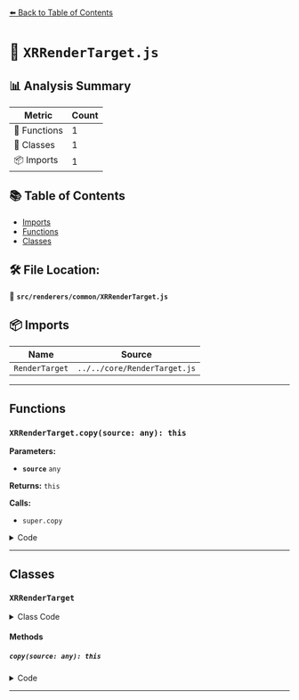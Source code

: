 [⬅️ Back to Table of Contents](../../../index.md)

# 📄 `XRRenderTarget.js`

## 📊 Analysis Summary

| Metric | Count |
|--------|-------|
| 🔧 Functions | 1 |
| 🧱 Classes | 1 |
| 📦 Imports | 1 |

## 📚 Table of Contents

- [Imports](#imports)
- [Functions](#functions)
- [Classes](#classes)

## 🛠️ File Location:
📂 **`src/renderers/common/XRRenderTarget.js`**

## 📦 Imports

| Name | Source |
|------|--------|
| `RenderTarget` | `../../core/RenderTarget.js` |


---

## Functions

### `XRRenderTarget.copy(source: any): this`

**Parameters:**

- **`source`** `any`

**Returns:** `this`

**Calls:**

- `super.copy`

<details><summary>Code</summary>

```typescript
copy( source ) {

		super.copy( source );

		this._hasExternalTextures = source._hasExternalTextures;
		this._autoAllocateDepthBuffer = source._autoAllocateDepthBuffer;
		this._isOpaqueFramebuffer = source._isOpaqueFramebuffer;

		return this;

	}
```
</details>


---

## Classes

### `XRRenderTarget`

<details><summary>Class Code</summary>

```ts
class XRRenderTarget extends RenderTarget {

	/**
	 * Constructs a new XR render target.
	 *
	 * @param {number} [width=1] - The width of the render target.
	 * @param {number} [height=1] - The height of the render target.
	 * @param {Object} [options={}] - The configuration options.
	 */
	constructor( width = 1, height = 1, options = {} ) {

		super( width, height, options );

		/**
		 * This flag can be used for type testing.
		 *
		 * @type {boolean}
		 * @readonly
		 * @default true
		 */
		this.isXRRenderTarget = true;

		/**
		 * Whether the attachments of the render target
		 * are defined by external textures. This flag is
		 * set to `true` when using the WebXR Layers API.
		 *
		 * @private
		 * @type {boolean}
		 * @default false
		 */
		this._hasExternalTextures = false;

		/**
		 * Whether a depth buffer should automatically be allocated
		 * for this XR render target or not.
		 *
		 * Allocating a depth buffer is the default behavior of XR render
		 * targets. However, when using the WebXR Layers API, this flag
		 * must be set to `false` when the `ignoreDepthValues` property of
		 * the projection layers evaluates to `false`.
		 *
		 * Reference: {@link https://www.w3.org/TR/webxrlayers-1/#dom-xrprojectionlayer-ignoredepthvalues}.
		 *
		 * @private
		 * @type {boolean}
		 * @default true
		 */
		this._autoAllocateDepthBuffer = true;

		/**
		 * Whether this render target is associated with a XRWebGLLayer.
		 *
		 * A XRWebGLLayer points to an opaque framebuffer. Basically,
		 * this means that you don't have access to its bound color,
		 * stencil and depth buffers. We need to handle this framebuffer
		 * differently since its textures are always bound.
		 *
		 * @private
		 * @type {boolean}
		 * @default false
		 * */
		this._isOpaqueFramebuffer = false;

	}

	copy( source ) {

		super.copy( source );

		this._hasExternalTextures = source._hasExternalTextures;
		this._autoAllocateDepthBuffer = source._autoAllocateDepthBuffer;
		this._isOpaqueFramebuffer = source._isOpaqueFramebuffer;

		return this;

	}


}
```
</details>

#### Methods

##### `copy(source: any): this`

<details><summary>Code</summary>

```ts
copy( source ) {

		super.copy( source );

		this._hasExternalTextures = source._hasExternalTextures;
		this._autoAllocateDepthBuffer = source._autoAllocateDepthBuffer;
		this._isOpaqueFramebuffer = source._isOpaqueFramebuffer;

		return this;

	}
```
</details>


---